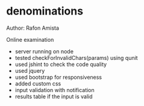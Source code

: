 # denominations
Author: Rafon Amista

Online examination

- server running on node
- tested checkForInvalidChars(params) using qunit
- used jshint to check the code quality
- used jquery
- used bootstrap for responsiveness
- added custom css
- input validation with notification
- results table if the input is valid

